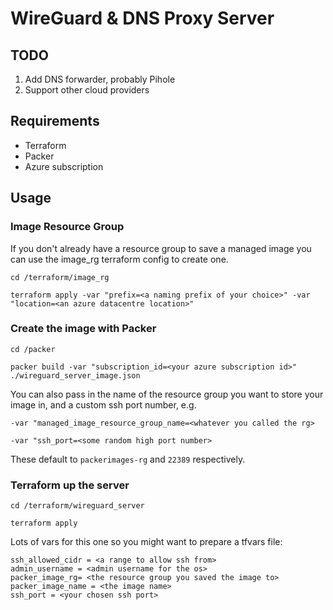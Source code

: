 # WireGuard & DNS Proxy Server

## TODO

1. Add DNS forwarder, probably Pihole
2. Support other cloud providers

## Requirements

- Terraform
- Packer
- Azure subscription

## Usage

### Image Resource Group

If you don't already have a resource group to save a managed image you can use the image_rg terraform config to create one.

`cd /terraform/image_rg`

`terraform apply -var "prefix=<a naming prefix of your choice>" -var "location=<an azure datacentre location>"`

### Create the image with Packer

`cd /packer`

`packer build -var "subscription_id=<your azure subscription id>" ./wireguard_server_image.json`

You can also pass in the name of the resource group you want to store your image in, and a custom ssh port number, e.g.

`-var "managed_image_resource_group_name=<whatever you called the rg>`

`-var "ssh_port=<some random high port number>`

These default to `packerimages-rg` and `22389` respectively.

### Terraform up the server

`cd /terraform/wireguard_server`

`terraform apply`

Lots of vars for this one so you might want to prepare a tfvars file:
```
ssh_allowed_cidr = <a range to allow ssh from>
admin_username = <admin username for the os>
packer_image_rg= <the resource group you saved the image to>
packer_image_name = <the image name>
ssh_port = <your chosen ssh port>
```
